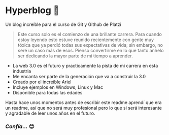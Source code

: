# Hyperblog 🍕
Un blog increíble para el curso de Git y Github de Platzi
>Este curso solo es el comienzo de una brillante carrera. Para cuando estoy leyendo esto estuve reunido recientemente con gente muy tóxica que ya perdió todas sus expectativas de vida; sin embargo, no seré un caso más de esos. Pienso convertirme en lo que tanto anhelo ser dedicando la mayor parte de mi tiempo a aprender.

* La web 3.0 es el futuro y practicamente la pista de mi carrera en esta industria
* Me encanta ser parte de la generación que va a construir la 3.0
* Creado por el increíble Ariel
* Incluye ejemplos en Windows, Linux y Mac
* Disponible para todas las edades

Hasta hace unos momentos antes de escribir este readme aprendí que era un readme, así que no será muy profesional pero lo que si será interesante y agradable de leer unos años en el futuro.

### *Confía...* 😌